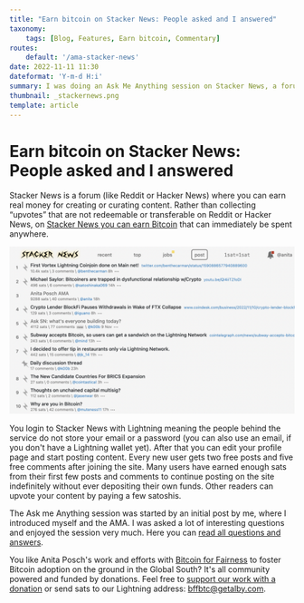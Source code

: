 ```yaml
---
title: "Earn bitcoin on Stacker News: People asked and I answered"
taxonomy:
    tags: [Blog, Features, Earn bitcoin, Commentary]
routes:
    default: '/ama-stacker-news'
date: 2022-11-11 11:30
dateformat: 'Y-m-d H:i'
summary: I was doing an Ask Me Anything session on Stacker News, a forum (like Reddit or Hacker News) where you can earn real money for creating or curating content. I was asked a lot of interesting questions and enjoyed the session very much.
thumbnail: _stackernews.png
template: article
---
```


# Earn bitcoin on Stacker News: People asked and I answered

Stacker News is a forum (like Reddit or Hacker News) where you can earn real money for creating or curating content. Rather than collecting “upvotes” that are not redeemable or transferable on Reddit or Hacker News, on [Stacker News you can earn Bitcoin](https://stacker.news) that can immediately be spent anywhere.

![](_stackernews.png)

You login to Stacker News with Lightning meaning the people behind the service do not store your email or a password (you can also use an email, if you don't have a Lightning wallet yet). After that you can edit your profile page and start posting content. Every new user gets two free posts and five free comments after joining the site. Many users have earned enough sats from their first few posts and comments to continue posting on the site indefinitely without ever depositing their own funds. Other readers can upvote your content by paying a few satoshis. 

The Ask me Anything session was started by an initial post by me, where I introduced myself and the AMA. I was asked a lot of interesting questions and enjoyed the session very much. Here you can [read all questions and answers](https://stacker.news/items/92142).

You like Anita Posch's work and efforts with [Bitcoin for Fairness](https://bffbtc.org) to foster Bitcoin adoption on the ground in the Global South? It's all community powered and funded by donations. Feel free to [support our work with a donation](https://anita.link/donate) or send sats to our Lightning address: bffbtc@getalby.com.